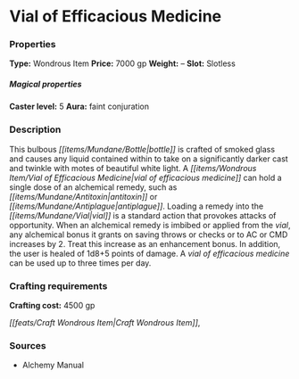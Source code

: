 ﻿---
Title: "Vial of Efficacious Medicine"
Type: "Wondrous Item"
Price: "7000 gp"
Weight: "–"
Slot: "Slotless"
Caster level: "5"
Aura: "faint conjuration"
Description: |
  "This bulbous bottle is crafted of smoked glass and causes any liquid contained within to take on a significantly darker cast and twinkle with motes of beautiful white light. A _vial of efficacious medicine_ can hold a single dose of an alchemical remedy, such as antitoxin or antiplague. Loading a remedy into the vial is a standard action that provokes attacks of opportunity. When an alchemical remedy is imbibed or applied from the vial, any alchemical bonus it grants on saving throws or checks or to AC or CMD increases by 2. Treat this increase as an enhancement bonus. In addition, the user is healed of 1d8+5 points of damage. A _vial of efficacious medicine_ can be used up to three times per day."
Crafting cost: "4500 gp"
Sources: "['Alchemy Manual']"
---

# Vial of Efficacious Medicine

### Properties

**Type:** Wondrous Item **Price:** 7000 gp **Weight:** – **Slot:** Slotless

##### Magical properties

**Caster level:** 5 **Aura:** faint conjuration

### Description

This bulbous _[[items/Mundane/Bottle|bottle]]_ is crafted of smoked glass and causes any liquid contained within to take on a significantly darker cast and twinkle with motes of beautiful white light. A _[[items/Wondrous Item/Vial of Efficacious Medicine|vial of efficacious medicine]]_ can hold a single dose of an alchemical remedy, such as _[[items/Mundane/Antitoxin|antitoxin]]_ or _[[items/Mundane/Antiplague|antiplague]]_. Loading a remedy into the _[[items/Mundane/Vial|vial]]_ is a standard action that provokes attacks of opportunity. When an alchemical remedy is imbibed or applied from the _vial_, any alchemical bonus it grants on saving throws or checks or to AC or CMD increases by 2. Treat this increase as an enhancement bonus. In addition, the user is healed of 1d8+5 points of damage. A _vial of efficacious medicine_ can be used up to three times per day.

### Crafting requirements

**Crafting cost:** 4500 gp

_[[feats/Craft Wondrous Item|Craft Wondrous Item]]_,

### Sources

* Alchemy Manual